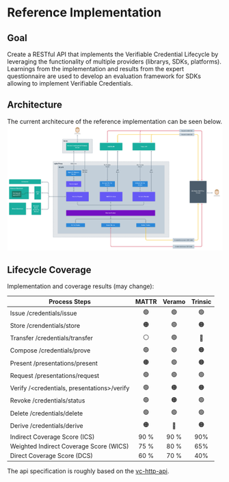 # Reference Implementation

## Goal

Create a RESTful API that implements the Verifiable Credential Lifecycle by leveraging the functionality of multiple providers (librarys, SDKs, platforms). Learnings from the implementation and results from the expert questionnaire are used to develop an evaluation framework for SDKs allowing to implement Verifiable Credentials.

## Architecture

The current architecure of the reference implementation can be seen below.
![architecure](./img/architecture.png)

## Lifecycle Coverage

Implementation and coverage results (may change):

| Process Steps                               | MATTR | Veramo | Trinsic |
| ------------------------------------------- | :---: | :----: | :-----: |
| Issue /credentials/issue                    |  🟢   |   🟢   |   🟢    |
| Store /crendentials/store                   |  🟠   |   🟢   |   🟠    |
| Transfer /credentials/transfer              |  ⚪️  |   🟢   |   🔴    |
| Compose /credentials/prove                  |  🟢   |   🟢   |   🟠    |
| Present /presentations/present              |  🟠   |   🟢   |   🟠    |
| Request /presentations/request              |  🟢   |   🟢   |   🟢    |
| Verify /<credentials, presentations>/verify |  🟢   |   🟠   |   🟠    |
| Revoke /credentials/status                  |  🟢   |   🟠   |   🟢    |
| Delete /credentials/delete                  |  🟢   |   🟢   |   🟢    |
| Derive /credentials/derive                  |  🟠   |   🔴   |   🟠    |
| Indirect Coverage Score (ICS)               | 90 %  |  90 %  |   90%   |
| Weighted Indirect Coverage Score (WICS)     | 75 %  |  80 %  |   65%   |
| Direct Coverage Score (DCS)                 | 60 %  |  70 %  |   40%   |

The api specification is roughly based on the [vc-http-api](https://github.com/w3c-ccg/vc-http-api).
